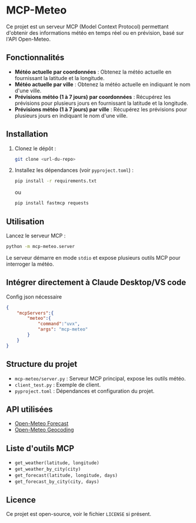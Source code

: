 
# MCP-Meteo

Ce projet est un serveur MCP (Model Context Protocol) permettant d'obtenir des informations météo en temps réel ou en prévision, basé sur l'API Open-Meteo.

## Fonctionnalités

- **Météo actuelle par coordonnées** : Obtenez la météo actuelle en fournissant la latitude et la longitude.
- **Météo actuelle par ville** : Obtenez la météo actuelle en indiquant le nom d'une ville.
- **Prévisions météo (1 à 7 jours) par coordonnées** : Récupérez les prévisions pour plusieurs jours en fournissant la latitude et la longitude.
- **Prévisions météo (1 à 7 jours) par ville** : Récupérez les prévisions pour plusieurs jours en indiquant le nom d'une ville.

## Installation

1. Clonez le dépôt :
	```sh
	git clone <url-du-repo>
	```
2. Installez les dépendances (voir `pyproject.toml`) :
	```sh
	pip install -r requirements.txt
	```
	ou
	```sh
	pip install fastmcp requests
	```

## Utilisation

Lancez le serveur MCP :
```sh
python -m mcp-meteo.server
```
Le serveur démarre en mode `stdio` et expose plusieurs outils MCP pour interroger la météo.

## Intégrer directement à Claude Desktop/VS code

Config json nécessaire 

```json
{
    "mcpServers":{
        "meteo":{
            "command":"uvx",
            "args": "mcp-meteo"
        }
    }
}
```

## Structure du projet

- `mcp-meteo/server.py` : Serveur MCP principal, expose les outils météo.
- `client_test.py` : Exemple de client.
- `pyproject.toml` : Dépendances et configuration du projet.


## API utilisées

- [Open-Meteo Forecast](https://open-meteo.com/)
- [Open-Meteo Geocoding](https://open-meteo.com/en/docs/geocoding-api)

## Liste d'outils MCP

- `get_weather(latitude, longitude)`
- `get_weather_by_city(city)`
- `get_forecast(latitude, longitude, days)`
- `get_forecast_by_city(city, days)`



## Licence

Ce projet est open-source, voir le fichier `LICENSE` si présent.